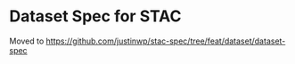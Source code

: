 # Dataset Spec for STAC

Moved to https://github.com/justinwp/stac-spec/tree/feat/dataset/dataset-spec
